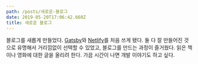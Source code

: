 ```yaml
---
path: /posts/새로운-블로그
date: 2019-05-20T17:06:42.660Z
title: 새로운 블로그
---
```

블로그를 새롭게 만들었다. [Gatsby](https://www.gatsbyjs.org)와 [Netlify](https://www.netlify.com)를 처음 쓰게 됐다. 둘 다 잘 만들어진 것으로 유명해서 거리낌없이 선택할 수 있었고, 블로그를 만드는 과정이 즐거웠다. 읽은 책이나 영화에 대한 글을 올리려 한다. 가끔 시간이 나면 개발 이야기도 하고 싶다.
